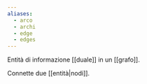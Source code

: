 ```yaml
---
aliases:
  - arco
  - archi
  - edge
  - edges
---
```

Entità di informazione [[duale]] in un [[grafo]].

Connette due [[entità|nodi]].
